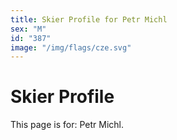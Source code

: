 ```yaml
---
title: Skier Profile for Petr Michl
sex: "M"
id: "387"
image: "/img/flags/cze.svg" 
---
```


# Skier Profile

This page is for: Petr Michl.
    